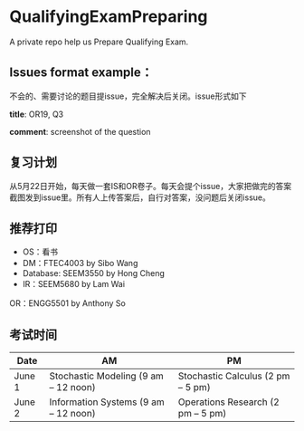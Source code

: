 # QualifyingExamPreparing
A private repo help us Prepare Qualifying Exam.

## Issues format example：
不会的、需要讨论的题目提issue，完全解决后关闭。issue形式如下

**title**: OR19, Q3

**comment**: screenshot of the question

## 复习计划
从5月22日开始，每天做一套IS和OR卷子。每天会提个issue，大家把做完的答案截图发到issue里。所有人上传答案后，自行对答案，没问题后关闭issue。


## 推荐打印
- OS：看书
- DM：FTEC4003 by Sibo Wang
- Database: SEEM3550 by Hong Cheng
- IR：SEEM5680 by Lam Wai

OR：ENGG5501 by Anthony So

## 考试时间
|  Date   | AM  | PM |
|  ----  | ----  | ---- |
| June 1  | Stochastic Modeling (9 am – 12 noon) | Stochastic Calculus (2 pm – 5 pm) |
| June 2  | Information Systems (9 am – 12 noon) | Operations Research (2 pm – 5 pm) |

